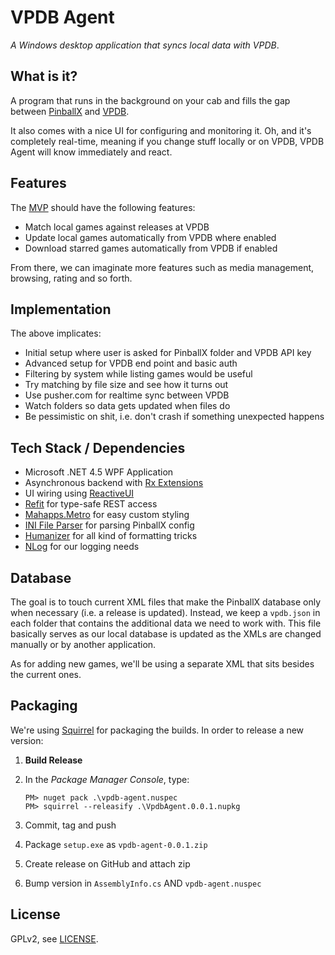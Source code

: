 # VPDB Agent

*A Windows desktop application that syncs local data with VPDB*.

## What is it?

A program that runs in the background on your cab and fills the gap between
[PinballX](http://pinballx.net) and [VPDB](https://github.com/freezy/node-vpdb).

It also comes with a nice UI for configuring and monitoring it. Oh, and it's
completely real-time, meaning if you change stuff locally or on VPDB, 
VPDB Agent will know immediately and react.

## Features

The [MVP](https://en.wikipedia.org/wiki/Minimum_viable_product) should have the
following features:

- Match local games against releases at VPDB
- Update local games automatically from VPDB where enabled
- Download starred games automatically from VPDB if enabled

From there, we can imaginate more features such as media management, browsing,
rating and so forth.


## Implementation

The above implicates:

- Initial setup where user is asked for PinballX folder and VPDB API key
- Advanced setup for VPDB end point and basic auth
- Filtering by system while listing games would be useful
- Try matching by file size and see how it turns out
- Use pusher.com for realtime sync between VPDB
- Watch folders so data gets updated when files do
- Be pessimistic on shit, i.e. don't crash if something unexpected happens


## Tech Stack / Dependencies

- Microsoft .NET 4.5 WPF Application
- Asynchronous backend with [Rx Extensions](https://rx.codeplex.com/)
- UI wiring using [ReactiveUI](http://reactiveui.net/)
- [Refit](https://github.com/paulcbetts/refit) for type-safe REST access
- [Mahapps.Metro](http://mahapps.com/) for easy custom styling
- [INI File Parser](https://github.com/rickyah/ini-parser) for parsing PinballX config
- [Humanizer](https://github.com/MehdiK/Humanizer) for all kind of formatting tricks
- [NLog](http://nlog-project.org/) for our logging needs


## Database

The goal is to touch current XML files that make the PinballX database only
when necessary (i.e. a release is updated). Instead, we keep a `vpdb.json` in
each folder that contains the additional data we need to work with. This file
basically serves as our local database is updated as the XMLs are changed 
manually or by another application.

As for adding new games, we'll be using a separate XML that sits besides the
current ones.

## Packaging

We're using [Squirrel](https://github.com/Squirrel/Squirrel.Windows) for 
packaging the builds. In order to release a new version:

1. **Build Release**
2. In the *Package Manager Console*, type: 

   ```
   PM> nuget pack .\vpdb-agent.nuspec
   PM> squirrel --releasify .\VpdbAgent.0.0.1.nupkg
   ```
3. Commit, tag and push
4. Package `setup.exe` as `vpdb-agent-0.0.1.zip`
5. Create release on GitHub and attach zip
6. Bump version in `AssemblyInfo.cs` AND `vpdb-agent.nuspec`

## License

GPLv2, see [LICENSE](LICENSE).